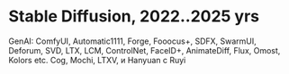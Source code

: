 # Stable Diffusion, 2022..2025 yrs
GenAI: ComfyUI, Automatic1111, Forge, Fooocus+, SDFX, SwarmUI, Deforum, SVD, LTX, LCM, ControlNet, FaceID+, AnimateDiff, Flux, Omost, Kolors etc.
Cog, Mochi, LTХV, и Hanyuan с Ruyi
